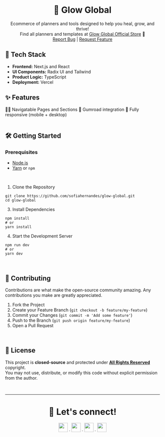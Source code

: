 <div align="center">
  <h1>🦋 Glow Global</h1>
  <p align="center">
    Ecommerce of planners and tools designed to help you heal, grow, and thrive!<br/>
    Find all planners and templates at <a href="https://glowglobal.vercel.app/">Glow Global Official Store</a> 🤍
    <br />
    <a href="https://github.com/sofiahernandes/notion-clone/issues">Report Bug</a>
    |
    <a href="https://github.com/sofiahernandes/notion-clone/issues">Request Feature</a>
  </p>
</div>

## 🚀 Tech Stack
- **Frontend:** Next.js and React  
- **UI Components:** Radix UI and Tailwind  
- **Product Logic:** TypeScript  
- **Deployment:** Vercel  

## ✨ Features
🏃‍♀️ Navigatable Pages and Sections
🤝 Gumroad integration
📱 Fully responsive (mobile + desktop)  
<br/>

## 🛠️ Getting Started
### Prerequisites
- [Node.js](https://nodejs.org/)
- [Yarn](https://classic.yarnpkg.com/lang/en/) or `npm`
<br/>

1. Clone the Repository
```
git clone https://github.com/sofiahernandes/glow-global.git
cd glow-global
```

3. Install Dependencies
```
npm install
# or
yarn install
```

4. Start the Development Server
```
npm run dev
# or
yarn dev
```
<br/>

## 🤝 Contributing
Contributions are what make the open-source community amazing. Any contributions you make are greatly appreciated.
1. Fork the Project
2. Create your Feature Branch (`git checkout -b feature/my-feature`)
3. Commit your Changes (`git commit -m 'Add some feature'`)
4. Push to the Branch (`git push origin feature/my-feature`)
5. Open a Pull Request
<br/>

## 📄 License
This project is **closed-source** and protected under [**All Rights Reserved**](LICENSE) copyright.  
You may not use, distribute, or modify this code without explicit permission from the author.

<br/>

---

<div align="center">
  <h1>📩 Let's connect!</h1>
  <a href="https://github.com/sofiahernandes"><img height="30px" src="https://skillicons.dev/icons?i=github"/></a><span> ∙ </span>
  <a href="https://www.linkedin.com/in/sofiahernandes"><img height="30px" src="https://skillicons.dev/icons?i=linkedin"/></a><span> ∙ </span>
  <a href="mailto:sofiahernandes.dev@gmail.com"><img height="30px" src="https://skillicons.dev/icons?i=gmail"/></a><span> ∙ </span>
  <a href="https://www.instagram.com/sofiabotechiaa/"><img height="30px" src="https://skillicons.dev/icons?i=instagram"/></a>
</div>
